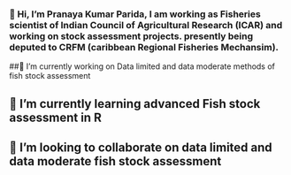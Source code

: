 ### 👋 Hi, I’m Pranaya Kumar Parida, I am working as Fisheries  scientist of Indian Council of Agricultural Research (ICAR) and working on stock assessment projects. presently being deputed to CRFM (caribbean Regional Fisheries Mechansim).

##🔭 I’m currently working on Data limited and data moderate methods of fish stock assessment
## 🌱 I’m currently learning  advanced Fish stock assessment in R 
## 👯 I’m looking to collaborate on data limited and data moderate fish stock assessment 


<!--
**pranayaparida/pranayaparida** is a ✨ _special_ ✨ repository because its `README.md` (this file) appears on your GitHub profile.

Here are some ideas to get you started:

- 🔭 I’m currently working on ...
- 🌱 I’m currently learning ...
- 👯 I’m looking to collaborate on ...
- 🤔 I’m looking for help with ...
- 💬 Ask me about ...
- 📫 How to reach me: ...
- 😄 Pronouns: ...
- ⚡ Fun fact: ...
-->
